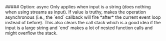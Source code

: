 
<a name="option-async" />
##### Option: async
Only applies when input is a string (does nothing when using streams as input). If value is truthy, makes the operation asynchronous (i.e., the `end` callback will fire *after* the current event loop instead of before). This also clears the call stack which is a good idea if the input is a large string and `end` makes a lot of nested function calls and might overflow the stack.
